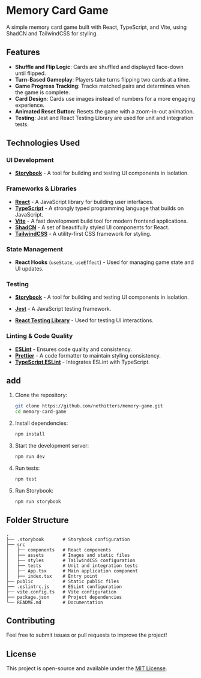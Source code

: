 # Memory Card Game

A simple memory card game built with React, TypeScript, and Vite, using ShadCN and TailwindCSS for styling.

## Features

- **Shuffle and Flip Logic**: Cards are shuffled and displayed face-down until flipped.
- **Turn-Based Gameplay**: Players take turns flipping two cards at a time.
- **Game Progress Tracking**: Tracks matched pairs and determines when the game is complete.
- **Card Design**: Cards use images instead of numbers for a more engaging experience.
- **Animated Reset Button**: Resets the game with a zoom-in-out animation.
- **Testing**: Jest and React Testing Library are used for unit and integration tests.

## Technologies Used

### UI Development

- **[Storybook](https://storybook.js.org/)** - A tool for building and testing UI components in isolation.

### Frameworks & Libraries

- **[React](https://react.dev/)** - A JavaScript library for building user interfaces.
- **[TypeScript](https://www.typescriptlang.org/)** - A strongly typed programming language that builds on JavaScript.
- **[Vite](https://vitejs.dev/)** - A fast development build tool for modern frontend applications.
- **[ShadCN](https://ui.shadcn.com/)** - A set of beautifully styled UI components for React.
- **[TailwindCSS](https://tailwindcss.com/)** - A utility-first CSS framework for styling.

### State Management

- **React Hooks** (`useState`, `useEffect`) - Used for managing game state and UI updates.

### Testing

- **[Storybook](https://storybook.js.org/)** - A tool for building and testing UI components in isolation.

- **[Jest](https://jestjs.io/)** - A JavaScript testing framework.

- **[React Testing Library](https://testing-library.com/docs/react-testing-library/intro/)** - Used for testing UI interactions.

### Linting & Code Quality

- **[ESLint](https://eslint.org/)** - Ensures code quality and consistency.
- **[Prettier](https://prettier.io/)** - A code formatter to maintain styling consistency.
- **[TypeScript ESLint](https://typescript-eslint.io/)** - Integrates ESLint with TypeScript.

## add

1. Clone the repository:
   ```sh
   git clone https://github.com/nethitters/memory-game.git
   cd memory-card-game
   ```
2. Install dependencies:
   ```sh
   npm install
   ```
3. Start the development server:
   ```sh
   npm run dev
   ```
4. Run tests:
   ```sh
   npm test
   ```
5. Run Storybook:
   ```sh
   npm run storybook
   ```

## Folder Structure

```
.
├── .storybook       # Storybook configuration
├── src
│   ├── components   # React components
│   ├── assets       # Images and static files
│   ├── styles       # TailwindCSS configuration
│   ├── tests        # Unit and integration tests
│   ├── App.tsx      # Main application component
│   ├── index.tsx    # Entry point
├── public           # Static public files
├── .eslintrc.js     # ESLint configuration
├── vite.config.ts   # Vite configuration
├── package.json     # Project dependencies
└── README.md        # Documentation
```

## Contributing

Feel free to submit issues or pull requests to improve the project!

## License

This project is open-source and available under the [MIT License](LICENSE).
